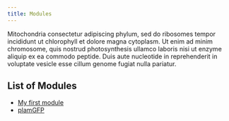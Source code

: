 ```yaml
---
title: Modules
---
```


Mitochondria consectetur adipiscing phylum, sed do ribosomes tempor incididunt ut chlorophyll et dolore magna cytoplasm. Ut enim ad minim chromosome, quis nostrud photosynthesis ullamco laboris nisi ut enzyme aliquip ex ea commodo peptide. Duis aute nucleotide in reprehenderit in voluptate vesicle esse cillum genome fugiat nulla pariatur.

## List of Modules

- [My first module](./mod-list/module-template/specification.md)
- [plamGFP](./mod-list/mod-plamGFP/specification.md)